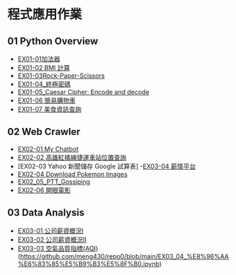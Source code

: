 # 程式應用作業
## 01 Python Overview
- [EX01-01加法器](https://github.com/meng430/repo0/blob/main/EX01_01%E5%8A%A0%E6%B3%95%E5%99%A8.ipynb)
- [EX01-02 BMI 計算](https://github.com/meng430/repo0/blob/main/EX01_02_BMI.ipynb)
- [EX01-03Rock-Paper-Scissors](https://github.com/meng430/repo0/blob/main/EX01_03_Rock_Paper_Scissors.ipynb)
- [EX01-04_終極密碼](https://github.com/meng430/repo0/blob/main/EX01_04_%E7%B5%82%E6%A5%B5%E5%AF%86%E7%A2%BC.ipynb)
- [EX01-05_Caesar Cipher: Encode and decode](https://github.com/meng430/repo0/blob/main/EX01_05_Caesar_Cipher_Encode_and_decode.ipynb)
- [EX01-06 簡易購物車](https://github.com/meng430/repo0/blob/main/EX01_06_%E7%B0%A1%E6%98%93%E8%B3%BC%E7%89%A9%E8%BB%8A.ipynb)
- [EX01-07 美食資訊查詢](https://github.com/meng430/repo0/blob/main/EX01_07_%E7%BE%8E%E9%A3%9F%E8%B3%87%E8%A8%8A%E6%9F%A5%E8%A9%A2.ipynb)
## 02 Web Crawler
- [EX02-01 My Chatbot](https://github.com/meng430/repo0/blob/main/EX02_01_My_Chatbot.ipynb)
- [EX02-02 高雄紅橘線捷運車站位置查詢](https://github.com/meng430/repo0/blob/main/EX02_02_%E9%AB%98%E9%9B%84%E7%B4%85%E6%A9%98%E7%B7%9A%E6%8D%B7%E9%81%8B%E8%BB%8A%E7%AB%99%E4%BD%8D%E7%BD%AE%E6%9F%A5%E8%A9%A2.ipynb)
- [EX02-03 Yahoo 新聞儲存 Google 試算表]
-[EX03-04 薪情平台](https://github.com/meng430/repo0/blob/main/EX02_03_Yahoo_%E6%96%B0%E8%81%9E%E5%84%B2%E5%AD%98_Google_%E8%A9%A6%E7%AE%97%E8%A1%A8.ipynb)
- [EX02-04 Download Pokemon Images](https://github.com/meng430/repo0/blob/main/EX02_04_Download_Pokemon_Images.ipynb)
- [EX02_05_PTT_Gossiping](https://github.com/meng430/repo0/blob/main/EX02_05_PTT_Gossiping.ipynb)
- [EX02-06 開眼電影](https://github.com/meng430/repo0/blob/main/EX02_06_%E9%96%8B%E7%9C%BC%E9%9B%BB%E5%BD%B1.ipynb)
## 03 Data Analysis
- [EX03-01 公司薪資概況Ⅰ](https://github.com/meng430/repo0/blob/main/EX03_01_%E5%85%AC%E5%8F%B8%E8%96%AA%E8%B3%87%E6%A6%82%E6%B3%81%E2%85%A0.ipynb)
- [EX03-02 公司薪資概況Ⅱ](https://github.com/meng430/repo0/blob/main/EX03_02_%E5%85%AC%E5%8F%B8%E8%96%AA%E8%B3%87%E6%A6%82%E6%B3%81%E2%85%A1.ipynb)
- [EX03-03 空氣品質指標(AQI)](https://github.com/meng430/repo0/blob/main/EX03_03_%E7%A9%BA%E6%B0%A3%E5%93%81%E8%B3%AA%E6%8C%87%E6%A8%99(AQI).ipynb)
(https://github.com/meng430/repo0/blob/main/EX03_04_%E8%96%AA%E6%83%85%E5%B9%B3%E5%8F%B0.ipynb)
